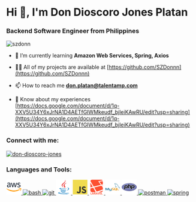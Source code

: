 <h1>Hi 👋, I'm Don Dioscoro Jones Platan</h1>
<h3>Backend Software Engineer from Philippines</h3>

<p align="left"> <img src="https://komarev.com/ghpvc/?username=szdonn&label=Profile%20views&color=0e75b6&style=flat" alt="szdonn" /> </p>

- 🌱 I’m currently learning **Amazon Web Services, Spring, Axios**

- 👨‍💻 All of my projects are available at [https://github.com/SZDonnn](https://github.com/SZDonnn)

- 📫 How to reach me **don.platan@talentamp.com**

- 📄 Know about my experiences [https://docs.google.com/document/d/1q-XXV5U34Y6xJrNA1D4AETfGIWMkeudf_bjleiKAwRU/edit?usp=sharing](https://docs.google.com/document/d/1q-XXV5U34Y6xJrNA1D4AETfGIWMkeudf_bjleiKAwRU/edit?usp=sharing)

<h3 align="left">Connect with me:</h3>
<p align="left">
<a href="https://linkedin.com/in/don-dioscoro-jones" target="blank"><img align="center" src="https://raw.githubusercontent.com/rahuldkjain/github-profile-readme-generator/master/src/images/icons/Social/linked-in-alt.svg" alt="don-dioscoro-jones" height="30" width="40" /></a>
</p>

<h3 align="left">Languages and Tools:</h3>
<p align="left"> <a href="https://aws.amazon.com" target="_blank" rel="noreferrer"> <img src="https://raw.githubusercontent.com/devicons/devicon/master/icons/amazonwebservices/amazonwebservices-original-wordmark.svg" alt="aws" width="40" height="40"/> </a> <a href="https://www.gnu.org/software/bash/" target="_blank" rel="noreferrer"> <img src="https://www.vectorlogo.zone/logos/gnu_bash/gnu_bash-icon.svg" alt="bash" width="40" height="40"/> </a> <a href="https://git-scm.com/" target="_blank" rel="noreferrer"> <img src="https://www.vectorlogo.zone/logos/git-scm/git-scm-icon.svg" alt="git" width="40" height="40"/> </a> <a href="https://www.java.com" target="_blank" rel="noreferrer"> <img src="https://raw.githubusercontent.com/devicons/devicon/master/icons/java/java-original.svg" alt="java" width="40" height="40"/> </a> <a href="https://developer.mozilla.org/en-US/docs/Web/JavaScript" target="_blank" rel="noreferrer"> <img src="https://raw.githubusercontent.com/devicons/devicon/master/icons/javascript/javascript-original.svg" alt="javascript" width="40" height="40"/> </a> <a href="https://laravel.com/" target="_blank" rel="noreferrer"> <img src="https://raw.githubusercontent.com/devicons/devicon/master/icons/laravel/laravel-plain-wordmark.svg" alt="laravel" width="40" height="40"/> </a> <a href="https://www.mysql.com/" target="_blank" rel="noreferrer"> <img src="https://raw.githubusercontent.com/devicons/devicon/master/icons/mysql/mysql-original-wordmark.svg" alt="mysql" width="40" height="40"/> </a> <a href="https://www.php.net" target="_blank" rel="noreferrer"> <img src="https://raw.githubusercontent.com/devicons/devicon/master/icons/php/php-original.svg" alt="php" width="40" height="40"/> </a> <a href="https://postman.com" target="_blank" rel="noreferrer"> <img src="https://www.vectorlogo.zone/logos/getpostman/getpostman-icon.svg" alt="postman" width="40" height="40"/> </a> <a href="https://spring.io/" target="_blank" rel="noreferrer"> <img src="https://www.vectorlogo.zone/logos/springio/springio-icon.svg" alt="spring" width="40" height="40"/> </a> </p>

